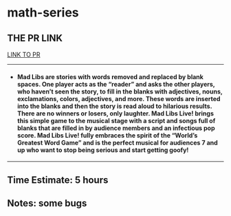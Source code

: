 # math-series

## THE PR LINK
[LINK TO PR](https://github.com/abdulelahxd/madlib-cli/pull/1)

<hr>

* #### Mad Libs are stories with words removed and replaced by blank spaces.  One player acts as the “reader” and asks the other players, who haven’t seen the story, to fill in the blanks with adjectives, nouns, exclamations, colors, adjectives, and more. These words are inserted into the blanks and then the story is read aloud to hilarious results.  There are no winners or losers, only laughter. Mad Libs Live! brings this simple game to the musical stage with a script and songs full of blanks that are filled in by audience members and an infectious pop score. Mad Libs Live! fully embraces the spirit of the “World’s Greatest Word Game” and is the perfect musical for audiences 7 and up who want to stop being serious and start getting goofy! 

<hr>

## Time Estimate: 5 hours
## Notes: some bugs
